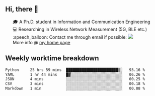 <h2 > Hi, there 👋 </h3>

<div >
 <ul>
 🎓 A Ph.D. student in Information and Communication Engineering <br>
 💻 Researching in Wireless Network Measurement (5G, BLE etc.)<br>
 :speech_balloon: Contact me through email if possible: <a href="mailto:ethanjia@sjtu.edu.cn"><img src="https://img.shields.io/badge/-ethanjia@sjtu.edu.cn-c14438?style=plastic&logo=Gmail&logoColor=white&link=mailto:mailto:ethanjia@sjtu.edu.cn"></a> <br>
  More info @ <a href="https://haifengjia.github.io">my home page</a>
 </ul>
</div>

<h2 >
Weekly worktime breakdown
</h1>


<!--START_SECTION:waka-->

```txt
Python     25 hrs 59 mins  ███████████████████████▒░   93.16 %
YAML       1 hr 44 mins    █▓░░░░░░░░░░░░░░░░░░░░░░░   06.26 %
JSON       4 mins          ░░░░░░░░░░░░░░░░░░░░░░░░░   00.25 %
CSV        3 mins          ░░░░░░░░░░░░░░░░░░░░░░░░░   00.18 %
Markdown   1 min           ░░░░░░░░░░░░░░░░░░░░░░░░░   00.08 %
```

<!--END_SECTION:waka-->


